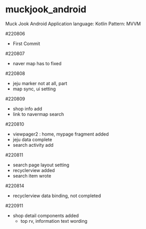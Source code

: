 # muckjook_android
Muck Jook Android Application
language: Kotlin
Pattern: MVVM

#220806
- First Commit

#220807
- naver map has to fixed

#220808
- jeju marker not at all, part
- map sync, ui setting

#220809
- shop info add
- link to navermap search

#220810
- viewpager2 : home, mypage fragment added
- jeju data complete
- search activity add

#220811
- search page layout setting
- recyclerview added
- search item wrote

#220814
- recyclerview data binding, not completed

#220911
- shop detail components added
	- top rv, information text wording